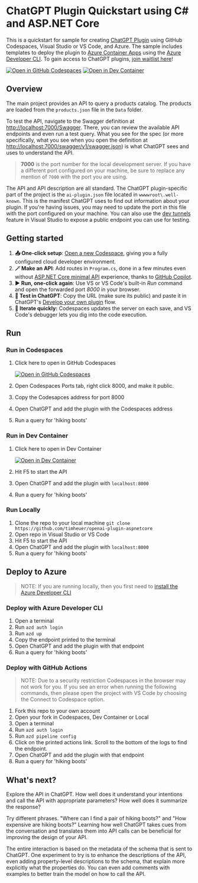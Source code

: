 # ChatGPT Plugin Quickstart using C# and ASP.NET Core

This is a quickstart for sample for creating [ChatGPT Plugin](https://openai.com/blog/chatgpt-plugins) using GitHub Codespaces, Visual Studio or VS Code, and Azure. The sample includes templates to deploy the plugin to [Azure Container Apps](https://learn.microsoft.com/en-us/azure/container-apps/) using the [Azure Developer CLI](https://aka.ms/azd/install). To gain access to ChatGPT plugins, [join waitlist here](https://openai.com/waitlist/plugins)!

[![Open in GitHub Codespaces](https://img.shields.io/static/v1?style=for-the-badge&label=GitHub+Codespaces&message=Open&color=lightgrey&logo=github)](https://codespaces.new/timheuer/openai-plugin-aspnetcore)
[![Open in Dev Container](https://img.shields.io/static/v1?style=for-the-badge&label=Dev+Container&message=Open&color=blue&logo=visualstudiocode)](https://vscode.dev/redirect?url=vscode://ms-vscode-remote.remote-containers/cloneInVolume?url=https://github.com/timheuer/openai-plugin-aspnetcore)

## Overview

The main project provides an API to query a products catalog. The products are loaded from the `products.json` file in the `Data` folder.

To test the API, navigate to the Swagger definition at [http://localhost:7000/Swagger](http://localhost:7000/Swagger). There, you can review the available API endpoints and even run a test query. What you see for the spec (or more specifically, what you see when you open the definition at [http://localhost:7000/swagger/v1/swagger.json](http://localhost:7000/swagger/v1/swagger.json)) is what ChatGPT sees and uses to understand the API.

> **7000** is the port number for the local development server. If you have a different port configured on your machine, be sure to replace any mention of `7000` with the port you are using.

The API and API description are all standard. The ChatGPT plugin-specific part of the project is the `ai-plugin.json` file located in `wwwwroot\.well-known`. This is the manifest ChatGPT uses to find out information about your plugin. If you're having issues, you may need to update the port in this file with the port configured on your machine. You can also use the [dev tunnels](https://learn.microsoft.com/aspnet/core/test/dev-tunnels) feature in Visual Studio to expose a public endpoint you can use for testing.

## Getting started

1. **📤 One-click setup**: [Open a new Codespace](https://codespaces.new/timheuer/openai-plugin-aspnetcore), giving you a fully configured cloud developer environment.
2. **🪄 Make an API**: Add routes in `Program.cs`, done in a few minutes even without [ASP.NET Core minimal API](https://learn.microsoft.com/aspnet/core/tutorials/min-web-api?view=aspnetcore-7.0&tabs=visual-studio) experience, thanks to [GitHub Copilot](https://github.com/features/copilot/).
3. **▶️ Run, one-click again**: Use VS or VS Code's built-in *Run* command and open the forwarded port *8000* in your browser.
4. **💬 Test in ChatGPT**: Copy the URL (make sure its public) and paste it in ChatGPT's [Develop your own plugin](https://platform.openai.com/docs/plugins/getting-started/debugging) flow.
5. **🔄 Iterate quickly:** Codespaces updates the server on each save, and VS Code's debugger lets you dig into the code execution.

## Run

### Run in Codespaces
1. Click here to open in GitHub Codespaces

    [![Open in GitHub Codespaces](https://img.shields.io/static/v1?style=for-the-badge&label=GitHub+Codespaces&message=Open&color=lightgrey&logo=github)](https://codespaces.new/timheuer/openai-plugin-aspnetcore)

1. Open Codespaces Ports tab, right click 8000, and make it public.
1. Copy the Codesapces address for port 8000
1. Open ChatGPT and add the plugin with the Codespaces address
1. Run a query for 'hiking boots'

### Run in Dev Container

1. Click here to open in Dev Container

    [![Open in Dev Container](https://img.shields.io/static/v1?style=for-the-badge&label=Dev+Container&message=Open&color=blue&logo=visualstudiocode)](https://vscode.dev/redirect?url=vscode://ms-vscode-remote.remote-containers/cloneInVolume?url=https://github.com/timheuer/openai-plugin-aspnetcore)

1. Hit F5 to start the API
1. Open ChatGPT and add the plugin with `localhost:8000`
1. Run a query for 'hiking boots'

### Run Locally

1. Clone the repo to your local machine `git clone https://github.com/timheuer/openai-plugin-aspnetcore`
1. Open repo in Visual Studio or VS Code 
1. Hit F5 to start the API
1. Open ChatGPT and add the plugin with `localhost:8000`
1. Run a query for 'hiking boots'

## Deploy to Azure

> NOTE: If you are running locally, then you first need to [install the Azure Developer CLI](https://aka.ms/azd/install)

### Deploy with Azure Developer CLI

1. Open a terminal
1. Run `azd auth login`
1. Run `azd up`
1. Copy the endpoint printed to the terminal
1. Open ChatGPT and add the plugin with that endpoint
1. Run a query for 'hiking boots'

### Deploy with GitHub Actions

> NOTE: Due to a security restriction Codespaces in the browser may not work for you.  If you see an error when running the following commands, then please open the project with VS Code by choosing the Connect to Codespace option.

1. Fork this repo to your own account
1. Open your fork in Codespaces, Dev Container or Local
1. Open a terminal
1. Run `azd auth login`
1. Run `azd pipeline config`
1. Click on the printed actions link. Scroll to the bottom of the logs to find the endpoint.
1. Open ChatGPT and add the plugin with that endpoint
1. Run a query for 'hiking boots'

## What's next?

Explore the API in ChatGPT. How well does it understand your intentions and call the API with appropriate parameters? How well does it summarize the response? 

Try different phrases. "Where can I find a pair of hiking boots?" and "How expensive are hiking boots?" Learning how well ChatGPT takes cues from the conversation and translates them into API calls can be beneficial for improving the design of your API.

The entire interaction is based on the metadata of the schema that is sent to ChatGPT. One experiment to try is to enhance the descriptions of the API, even adding property-level descriptions to the schema, that explain more explicitly what the properties do. You can even add comments with examples to better train the model on how to call the API. 
